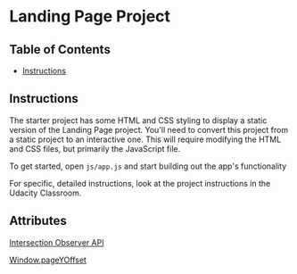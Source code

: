# Landing Page Project

## Table of Contents

- [Instructions](#instructions)

## Instructions

The starter project has some HTML and CSS styling to display a static version of the Landing Page project. You'll need to convert this project from a static project to an interactive one. This will require modifying the HTML and CSS files, but primarily the JavaScript file.

To get started, open `js/app.js` and start building out the app's functionality

For specific, detailed instructions, look at the project instructions in the Udacity Classroom.

## Attributes

[Intersection Observer API](https://developer.mozilla.org/en-US/docs/Web/API/Intersection_Observer_API)

[Window.pageYOffset](https://developer.mozilla.org/en-US/docs/Web/API/Window/pageYOffset)
